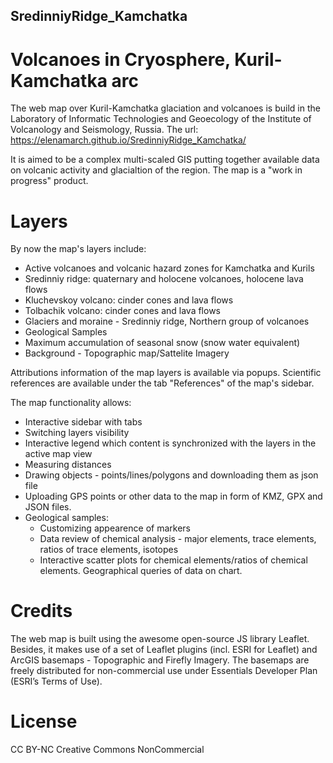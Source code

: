 ## SredinniyRidge_Kamchatka
# Volcanoes in Cryosphere, Kuril-Kamchatka arc

The web map over Kuril-Kamchatka glaciation and volcanoes is build in the Laboratory of Informatic Technologies and Geoecology of the Institute of Volcanology and Seismology, Russia. The url: https://elenamarch.github.io/SredinniyRidge_Kamchatka/

It is aimed to be a complex multi-scaled GIS putting together available data on volcanic activity and glacialtion of the region. The map is a "work in progress" product. 

# Layers
By now the map's layers include:

- Active volcanoes and volcanic hazard zones for Kamchatka and Kurils
- Sredinniy ridge: quaternary and holocene volcanoes, holocene lava flows
- Kluchevskoy volcano: cinder cones and lava flows
- Tolbachik volcano: cinder cones and lava flows
- Glaciers and moraine - Sredinniy ridge, Northern group of volcanoes
- Geological Samples
- Maximum accumulation of seasonal snow (snow water equivalent)
- Background - Topographic map/Sattelite Imagery

Attributions information of the map layers is available via popups. Scientific references are available under the tab "References" of the map's sidebar.

The map functionality allows:
- Interactive sidebar with tabs
 - Switching layers visibility
 - Interactive legend which content is synchronized with the layers in the active map view
 - Measuring distances
 - Drawing objects - points/lines/polygons and downloading them as json file
 - Uploading GPS points or other data to the map in form of KMZ, GPX and JSON files.
 - Geological samples: 
    - Customizing appearence of markers
    - Data review of chemical analysis - major elements, trace elements, ratios of trace elements, isotopes 
    - Interactive scatter plots for chemical elements/ratios of chemical elements. Geographical queries of data on chart.

# Credits
The web map is built using the awesome open-source JS library Leaflet. 
Besides, it makes use of a set of Leaflet plugins (incl. ESRI for Leaflet) and ArcGIS basemaps - Topographic and Firefly Imagery. The basemaps are freely distributed for non-commercial use under Essentials Developer Plan (ESRI’s Terms of Use).

# License
CC BY-NC
Creative Commons NonCommercial
